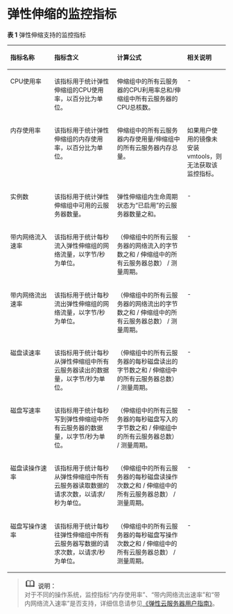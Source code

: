 # 弹性伸缩的监控指标<a name="ZH-CN_TOPIC_0084572205"></a>

**表 1**  弹性伸缩支持的监控指标

<a name="table53640962181810"></a>
<table><thead align="left"><tr id="zh-cn_topic_0042018317_row26323242"><th class="cellrowborder" valign="top" width="20.14%" id="mcps1.2.5.1.1"><p id="zh-cn_topic_0042018317_p51807830"><a name="zh-cn_topic_0042018317_p51807830"></a><a name="zh-cn_topic_0042018317_p51807830"></a>指标名称</p>
</th>
<th class="cellrowborder" valign="top" width="28.71%" id="mcps1.2.5.1.2"><p id="zh-cn_topic_0042018317_p35684727"><a name="zh-cn_topic_0042018317_p35684727"></a><a name="zh-cn_topic_0042018317_p35684727"></a>指标含义</p>
</th>
<th class="cellrowborder" valign="top" width="32.09%" id="mcps1.2.5.1.3"><p id="zh-cn_topic_0042018317_p51782583"><a name="zh-cn_topic_0042018317_p51782583"></a><a name="zh-cn_topic_0042018317_p51782583"></a>计算公式</p>
</th>
<th class="cellrowborder" valign="top" width="19.06%" id="mcps1.2.5.1.4"><p id="zh-cn_topic_0042018317_p47235721105619"><a name="zh-cn_topic_0042018317_p47235721105619"></a><a name="zh-cn_topic_0042018317_p47235721105619"></a>相关说明</p>
</th>
</tr>
</thead>
<tbody><tr id="zh-cn_topic_0042018317_row33639718"><td class="cellrowborder" valign="top" width="20.14%" headers="mcps1.2.5.1.1 "><p id="zh-cn_topic_0042018317_p40462633"><a name="zh-cn_topic_0042018317_p40462633"></a><a name="zh-cn_topic_0042018317_p40462633"></a>CPU使用率</p>
</td>
<td class="cellrowborder" valign="top" width="28.71%" headers="mcps1.2.5.1.2 "><p id="zh-cn_topic_0042018317_p56247849"><a name="zh-cn_topic_0042018317_p56247849"></a><a name="zh-cn_topic_0042018317_p56247849"></a>该指标用于统计弹性伸缩组的CPU使用率，以百分比为单位。</p>
</td>
<td class="cellrowborder" valign="top" width="32.09%" headers="mcps1.2.5.1.3 "><p id="zh-cn_topic_0042018317_p10495806"><a name="zh-cn_topic_0042018317_p10495806"></a><a name="zh-cn_topic_0042018317_p10495806"></a>伸缩组中的所有云服务器的CPU利用率总和/伸缩组中所有云服务器的CPU总核数。</p>
</td>
<td class="cellrowborder" valign="top" width="19.06%" headers="mcps1.2.5.1.4 "><p id="zh-cn_topic_0042018317_p888164105619"><a name="zh-cn_topic_0042018317_p888164105619"></a><a name="zh-cn_topic_0042018317_p888164105619"></a>-</p>
</td>
</tr>
<tr id="zh-cn_topic_0042018317_row27353390"><td class="cellrowborder" valign="top" width="20.14%" headers="mcps1.2.5.1.1 "><p id="zh-cn_topic_0042018317_p1032124"><a name="zh-cn_topic_0042018317_p1032124"></a><a name="zh-cn_topic_0042018317_p1032124"></a>内存使用率</p>
</td>
<td class="cellrowborder" valign="top" width="28.71%" headers="mcps1.2.5.1.2 "><p id="zh-cn_topic_0042018317_p16493259"><a name="zh-cn_topic_0042018317_p16493259"></a><a name="zh-cn_topic_0042018317_p16493259"></a>该指标用于统计弹性伸缩组的内存使用率，以百分比为单位。</p>
</td>
<td class="cellrowborder" valign="top" width="32.09%" headers="mcps1.2.5.1.3 "><p id="zh-cn_topic_0042018317_p32789387"><a name="zh-cn_topic_0042018317_p32789387"></a><a name="zh-cn_topic_0042018317_p32789387"></a>伸缩组中的所有云服务器内存使用量/伸缩组中的所有云服务器内存总量。</p>
</td>
<td class="cellrowborder" valign="top" width="19.06%" headers="mcps1.2.5.1.4 "><p id="zh-cn_topic_0042018317_p4832464105619"><a name="zh-cn_topic_0042018317_p4832464105619"></a><a name="zh-cn_topic_0042018317_p4832464105619"></a>如果用户使用的镜像未安装vmtools，则无法获取该监控指标。</p>
</td>
</tr>
<tr id="zh-cn_topic_0042018317_row26669028"><td class="cellrowborder" valign="top" width="20.14%" headers="mcps1.2.5.1.1 "><p id="zh-cn_topic_0042018317_p63671394104552"><a name="zh-cn_topic_0042018317_p63671394104552"></a><a name="zh-cn_topic_0042018317_p63671394104552"></a>实例数</p>
</td>
<td class="cellrowborder" valign="top" width="28.71%" headers="mcps1.2.5.1.2 "><p id="zh-cn_topic_0042018317_p30149174143433"><a name="zh-cn_topic_0042018317_p30149174143433"></a><a name="zh-cn_topic_0042018317_p30149174143433"></a>该指标用于统计弹性伸缩组中可用的云服务器数量。</p>
</td>
<td class="cellrowborder" valign="top" width="32.09%" headers="mcps1.2.5.1.3 "><p id="zh-cn_topic_0042018317_p20374254"><a name="zh-cn_topic_0042018317_p20374254"></a><a name="zh-cn_topic_0042018317_p20374254"></a>弹性伸缩组内生命周期状态为“已启用”的云服务器数量之和。</p>
</td>
<td class="cellrowborder" valign="top" width="19.06%" headers="mcps1.2.5.1.4 "><p id="zh-cn_topic_0042018317_p55885300105619"><a name="zh-cn_topic_0042018317_p55885300105619"></a><a name="zh-cn_topic_0042018317_p55885300105619"></a>-</p>
</td>
</tr>
<tr id="zh-cn_topic_0042018317_row49150562"><td class="cellrowborder" valign="top" width="20.14%" headers="mcps1.2.5.1.1 "><p id="zh-cn_topic_0042018317_p21772565"><a name="zh-cn_topic_0042018317_p21772565"></a><a name="zh-cn_topic_0042018317_p21772565"></a>带内网络流入速率</p>
</td>
<td class="cellrowborder" valign="top" width="28.71%" headers="mcps1.2.5.1.2 "><p id="zh-cn_topic_0042018317_p18747312"><a name="zh-cn_topic_0042018317_p18747312"></a><a name="zh-cn_topic_0042018317_p18747312"></a>该指标用于统计每秒流入弹性伸缩组的网络流量，以字节/秒为单位。</p>
</td>
<td class="cellrowborder" valign="top" width="32.09%" headers="mcps1.2.5.1.3 "><p id="zh-cn_topic_0042018317_p57678784"><a name="zh-cn_topic_0042018317_p57678784"></a><a name="zh-cn_topic_0042018317_p57678784"></a>（伸缩组中的所有云服务器的网络流入的字节数之和 / 伸缩组中的所有云服务器总数） / 测量周期。</p>
</td>
<td class="cellrowborder" valign="top" width="19.06%" headers="mcps1.2.5.1.4 "><p id="zh-cn_topic_0042018317_p30415481105619"><a name="zh-cn_topic_0042018317_p30415481105619"></a><a name="zh-cn_topic_0042018317_p30415481105619"></a>-</p>
</td>
</tr>
<tr id="zh-cn_topic_0042018317_row49347015"><td class="cellrowborder" valign="top" width="20.14%" headers="mcps1.2.5.1.1 "><p id="zh-cn_topic_0042018317_p37685299"><a name="zh-cn_topic_0042018317_p37685299"></a><a name="zh-cn_topic_0042018317_p37685299"></a>带内网络流出速率</p>
</td>
<td class="cellrowborder" valign="top" width="28.71%" headers="mcps1.2.5.1.2 "><p id="zh-cn_topic_0042018317_p32610412"><a name="zh-cn_topic_0042018317_p32610412"></a><a name="zh-cn_topic_0042018317_p32610412"></a>该指标用于统计每秒流出弹性伸缩组的网络流量，以字节/秒为单位。</p>
</td>
<td class="cellrowborder" valign="top" width="32.09%" headers="mcps1.2.5.1.3 "><p id="zh-cn_topic_0042018317_p13858403"><a name="zh-cn_topic_0042018317_p13858403"></a><a name="zh-cn_topic_0042018317_p13858403"></a>（伸缩组中的所有云服务器的网络流出的字节数之和 / 伸缩组中的所有云服务器总数） / 测量周期。</p>
</td>
<td class="cellrowborder" valign="top" width="19.06%" headers="mcps1.2.5.1.4 "><p id="zh-cn_topic_0042018317_p47734919105619"><a name="zh-cn_topic_0042018317_p47734919105619"></a><a name="zh-cn_topic_0042018317_p47734919105619"></a>-</p>
</td>
</tr>
<tr id="zh-cn_topic_0042018317_row49585291175830"><td class="cellrowborder" valign="top" width="20.14%" headers="mcps1.2.5.1.1 "><p id="zh-cn_topic_0042018317_p1411176318214"><a name="zh-cn_topic_0042018317_p1411176318214"></a><a name="zh-cn_topic_0042018317_p1411176318214"></a>磁盘读速率</p>
</td>
<td class="cellrowborder" valign="top" width="28.71%" headers="mcps1.2.5.1.2 "><p id="zh-cn_topic_0042018317_p220213918214"><a name="zh-cn_topic_0042018317_p220213918214"></a><a name="zh-cn_topic_0042018317_p220213918214"></a><span>该指标用于统计每秒从</span>弹性伸缩组<span>中所有</span>云服务器<span>读出的数据量，以字节</span><span>/秒为单位。</span></p>
</td>
<td class="cellrowborder" valign="top" width="32.09%" headers="mcps1.2.5.1.3 "><p id="zh-cn_topic_0042018317_p13671465175830"><a name="zh-cn_topic_0042018317_p13671465175830"></a><a name="zh-cn_topic_0042018317_p13671465175830"></a>（伸缩组中的所有云服务器的每秒磁盘读出的字节数之和 / 伸缩组中的所有云服务器总数） / 测量周期。</p>
</td>
<td class="cellrowborder" valign="top" width="19.06%" headers="mcps1.2.5.1.4 "><p id="zh-cn_topic_0042018317_p41323205105619"><a name="zh-cn_topic_0042018317_p41323205105619"></a><a name="zh-cn_topic_0042018317_p41323205105619"></a>-</p>
</td>
</tr>
<tr id="zh-cn_topic_0042018317_row34742176175835"><td class="cellrowborder" valign="top" width="20.14%" headers="mcps1.2.5.1.1 "><p id="zh-cn_topic_0042018317_p4424835218214"><a name="zh-cn_topic_0042018317_p4424835218214"></a><a name="zh-cn_topic_0042018317_p4424835218214"></a>磁盘写速率</p>
</td>
<td class="cellrowborder" valign="top" width="28.71%" headers="mcps1.2.5.1.2 "><p id="zh-cn_topic_0042018317_p2734677318214"><a name="zh-cn_topic_0042018317_p2734677318214"></a><a name="zh-cn_topic_0042018317_p2734677318214"></a><span>该指标用于统计每秒写到</span>弹性伸缩组<span>中所有</span>云服务器<span>的数据量，以字节</span><span>/</span><span>秒</span><span>为单位。</span></p>
</td>
<td class="cellrowborder" valign="top" width="32.09%" headers="mcps1.2.5.1.3 "><p id="zh-cn_topic_0042018317_p40425551175835"><a name="zh-cn_topic_0042018317_p40425551175835"></a><a name="zh-cn_topic_0042018317_p40425551175835"></a>（伸缩组中的所有云服务器的每秒磁盘写入的字节数之和 / 伸缩组中的所有云服务器总数） / 测量周期。</p>
</td>
<td class="cellrowborder" valign="top" width="19.06%" headers="mcps1.2.5.1.4 "><p id="zh-cn_topic_0042018317_p58845275105619"><a name="zh-cn_topic_0042018317_p58845275105619"></a><a name="zh-cn_topic_0042018317_p58845275105619"></a>-</p>
</td>
</tr>
<tr id="zh-cn_topic_0042018317_row18531428175847"><td class="cellrowborder" valign="top" width="20.14%" headers="mcps1.2.5.1.1 "><p id="zh-cn_topic_0042018317_p3630726418214"><a name="zh-cn_topic_0042018317_p3630726418214"></a><a name="zh-cn_topic_0042018317_p3630726418214"></a>磁盘读操作速率</p>
</td>
<td class="cellrowborder" valign="top" width="28.71%" headers="mcps1.2.5.1.2 "><p id="zh-cn_topic_0042018317_p5520727618214"><a name="zh-cn_topic_0042018317_p5520727618214"></a><a name="zh-cn_topic_0042018317_p5520727618214"></a>该指标用于统计每秒从弹性伸缩组中所有云服务器读取数据的请求次数，以请求/秒为单位。</p>
</td>
<td class="cellrowborder" valign="top" width="32.09%" headers="mcps1.2.5.1.3 "><p id="zh-cn_topic_0042018317_p54179325175847"><a name="zh-cn_topic_0042018317_p54179325175847"></a><a name="zh-cn_topic_0042018317_p54179325175847"></a>（伸缩组中的所有云服务器的每秒磁盘读操作次数之和 / 伸缩组中的所有云服务器总数） / 测量周期。</p>
</td>
<td class="cellrowborder" valign="top" width="19.06%" headers="mcps1.2.5.1.4 "><p id="zh-cn_topic_0042018317_p1737970105619"><a name="zh-cn_topic_0042018317_p1737970105619"></a><a name="zh-cn_topic_0042018317_p1737970105619"></a>-</p>
</td>
</tr>
<tr id="zh-cn_topic_0042018317_row32523856175914"><td class="cellrowborder" valign="top" width="20.14%" headers="mcps1.2.5.1.1 "><p id="zh-cn_topic_0042018317_p4789499918214"><a name="zh-cn_topic_0042018317_p4789499918214"></a><a name="zh-cn_topic_0042018317_p4789499918214"></a>磁盘写操作速率</p>
</td>
<td class="cellrowborder" valign="top" width="28.71%" headers="mcps1.2.5.1.2 "><p id="zh-cn_topic_0042018317_p5428973118214"><a name="zh-cn_topic_0042018317_p5428973118214"></a><a name="zh-cn_topic_0042018317_p5428973118214"></a>该指标用于统计每秒往弹性伸缩组中所有云服务器写数据的请求次数，以请求/秒为单位。</p>
</td>
<td class="cellrowborder" valign="top" width="32.09%" headers="mcps1.2.5.1.3 "><p id="zh-cn_topic_0042018317_p56820153175914"><a name="zh-cn_topic_0042018317_p56820153175914"></a><a name="zh-cn_topic_0042018317_p56820153175914"></a>（伸缩组中的所有云服务器的每秒磁盘写操作次数之和 / 伸缩组中的所有云服务器总数） / 测量周期。</p>
</td>
<td class="cellrowborder" valign="top" width="19.06%" headers="mcps1.2.5.1.4 "><p id="zh-cn_topic_0042018317_p6557873105619"><a name="zh-cn_topic_0042018317_p6557873105619"></a><a name="zh-cn_topic_0042018317_p6557873105619"></a>-</p>
</td>
</tr>
</tbody>
</table>

>![](public_sys-resources/icon-note.gif) **说明：**   
>对于不同的操作系统，监控指标“内存使用率”、“带内网络流出速率”和“带内网络流入速率”是否支持，详细信息请参见[《弹性云服务器用户指南》](http://support.huaweicloud.com/usermanual-ecs/zh-cn_topic_0030911465.html)。  

